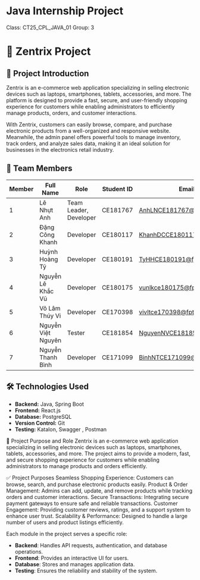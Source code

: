 # Java Internship Project
Class: CT25_CPL_JAVA_01
Group: 3

# 🚀 Zentrix Project

## 📌 Project Introduction  
Zentrix is an e-commerce web application specializing in selling electronic devices such as laptops, smartphones, tablets, accessories, and more.
The platform is designed to provide a fast, secure, and user-friendly shopping experience for customers while enabling administrators to efficiently manage products, orders, and customer interactions.


With Zentrix, customers can easily browse, compare, and purchase electronic products from a well-organized and responsive website.
Meanwhile, the admin panel offers powerful tools to manage inventory, track orders, and analyze sales data, making it an ideal solution for businesses in the electronics retail industry.


## 👥 Team Members  
| Member | Full Name           | Role                            | Student ID | Email                           |              
|------- |---------------------|---------------------------------|------------|---------------------------------|
|   1    | Lê Nhựt Anh         | Team Leader, Developer          | CE181767   | AnhLNCE181767@fpt.edu.vn        |
|   2    | Đặng Công Khanh     | Developer                       | CE180117   | KhanhDCCE180117@fpt.edu.vn      |
|   3    | Huỳnh Hoàng Tỹ      | Developer                       | CE180191   | TyHHCE180191@fpt.edu.vn         |
|   4    | Nguyễn Lê Khắc Vũ   | Developer                       | CE180175   | vunlkce180175@fpt.edu.vn        |
|   5    | Võ Lâm Thúy Vi      | Developer                       | CE170398   | vivltce170398@fpt.edu.vn        |
|   6    | Nguyễn Việt Nguyên  | Tester                          | CE181854   | NguyenNVCE181854@fpt.edu.vn     |
|   7    | Nguyễn Thanh Bình   | Developer                       | CE171099   | BinhNTCE171099@fpt.edu.vn       |

## 🛠️ Technologies Used  
- **Backend:** Java, Spring Boot  
- **Frontend:** React.js  
- **Database:** PostgreSQL  
- **Version Control:** Git 
- **Testing:** Katalon, Swagger , Postman  

🎯 Project Purpose and Role
Zentrix is an e-commerce web application specializing in selling electronic devices such as laptops, smartphones, tablets, accessories, and more.
The project aims to provide a modern, fast, and secure shopping experience for customers while enabling administrators to manage products and orders efficiently.

✅ Project Purposes
Seamless Shopping Experience: Customers can browse, search, and purchase electronic products easily.
Product & Order Management: Admins can add, update, and remove products while tracking orders and customer interactions.
Secure Transactions: Integrating secure payment gateways to ensure safe and reliable transactions.
Customer Engagement: Providing customer reviews, ratings, and a support system to enhance user trust.
Scalability & Performance: Designed to handle a large number of users and product listings efficiently.

Each module in the project serves a specific role:  
- **Backend**: Handles API requests, authentication, and database operations.  
- **Frontend**: Provides an interactive UI for users.  
- **Database**: Stores and manages application data.  
- **Testing**: Ensures the reliability and stability of the system.  

